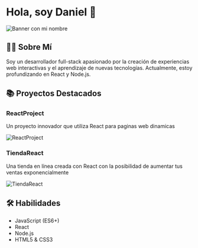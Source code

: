 # Hola, soy Daniel 👋

![Banner con mi nombre](https://encrypted-tbn0.gstatic.com/images?q=tbn:ANd9GcQHYfpuStEXHSYwb3hnYju0LlkKcQD8NIDt1ZPC-6kI_ynBCnzjzeSSGiZD0cYgojrVYzw&usqp=CAU)

## 👨‍💻 Sobre Mí
Soy un desarrollador full-stack apasionado por la creación de experiencias web interactivas y el aprendizaje de nuevas tecnologías. Actualmente, estoy profundizando en React y Node.js.

## 📚 Proyectos Destacados

### ReactProject
Un proyecto innovador que utiliza React para paginas web dinamicas

![ReactProject](https://encrypted-tbn0.gstatic.com/images?q=tbn:ANd9GcQADUsKh33zlubY0AP7Pew4VLAsIxlk2rb4aVKhCbY9nw&s)

### TiendaReact
Una tienda en línea creada con React con la posibilidad de aumentar tus ventas exponencialmente

![TiendaReact](https://i.ytimg.com/vi/jGBE75m6YOE/mqdefault.jpg)

## 🛠️ Habilidades
- JavaScript (ES6+)
- React
- Node.js
- HTML5 & CSS3

